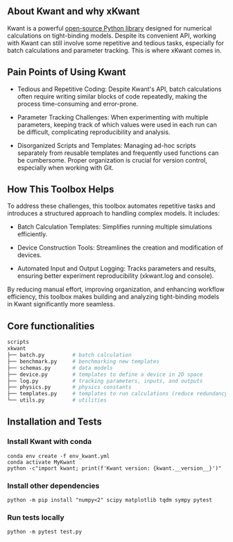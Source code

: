 ## About Kwant and why xKwant
Kwant is a powerful [open-source Python library](https://github.com/kwant-project) designed for numerical calculations on tight-binding models. Despite its convenient API, working with Kwant can still involve some repetitive and tedious tasks, especially for batch calculations and parameter tracking. This is where xKwant comes in.


## Pain Points of Using Kwant

- Tedious and Repetitive Coding: Despite Kwant's API, batch calculations often require writing similar blocks of code repeatedly, making the process time-consuming and error-prone.

- Parameter Tracking Challenges: When experimenting with multiple parameters, keeping track of which values were used in each run can be difficult, complicating reproducibility and analysis.

- Disorganized Scripts and Templates: Managing ad-hoc scripts separately from reusable templates and frequently used functions can be cumbersome. Proper organization is crucial for version control, especially when working with Git.

## How This Toolbox Helps

To address these challenges, this toolbox automates repetitive tasks and introduces a structured approach to handling complex models. 
It includes:

- Batch Calculation Templates: Simplifies running multiple simulations efficiently.

- Device Construction Tools: Streamlines the creation and modification of devices.

- Automated Input and Output Logging: Tracks parameters and results, ensuring better experiment reproducibility (xkwant.log and console).

By reducing manual effort, improving organization, and enhancing workflow efficiency, this toolbox makes building and analyzing tight-binding models in Kwant significantly more seamless.



## Core functionalities
```bash
scripts              
xkwant
├── batch.py         # batch calculation
├── benchmark.py     # benchmarking new templates
├── schemas.py       # data models
├── device.py        # templates to define a device in 2D space
├── log.py           # tracking parameters, inputs, and outputs
├── physics.py       # physics constants
├── templates.py     # templates to run calculations (reduce redundancy)
└── utils.py         # utilities
```

## Installation and Tests

### Install Kwant with conda 
```shell
conda env create -f env_kwant.yml
conda activate MyKwant
python -c"import kwant; print(f'Kwant version: {kwant.__version__}')"
```
### Install other dependencies
```shell
python -m pip install "numpy<2" scipy matplotlib tqdm sympy pytest
```
### Run tests locally
```shell
python -m pytest test.py
```